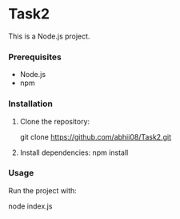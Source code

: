 # Task2

This is a Node.js project.

### Prerequisites

- Node.js 
- npm 

### Installation

1. Clone the repository:

    git clone https://github.com/abhii08/Task2.git


2. Install dependencies:
    npm install

### Usage

Run the project with:

node index.js
